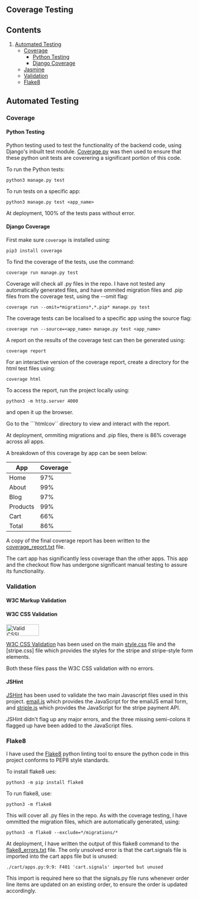 ## Coverage Testing

## Contents
1. [Automated Testing](#automated-testing)
    - [Coverage](#coverage)
        - [Python Testing](#python-testing)
        - [Django Coverage](#django-coverage)
    - [Jasmine](#jasmine)
    - [Validation](#validation)
    - [Flake8](#flake-8)


## Automated Testing

### Coverage
#### Python Testing

Python testing used to test the functionality of the backend code, using Django's inbuilt
test module. [Coverage.py](https://coverage.readthedocs.io/en/v4.5.x/) was then used to ensure that these python unit tests are coverering
a significant portion of this code.

To run the Python tests: 

```python3 manage.py test```

To run tests on a specific app: 

```python3 manage.py test <app_name>```

At deployment, 100% of the tests pass without error. 

#### Django Coverage

First make sure ```coverage``` is installed using:

```pip3 install coverage```

To find the coverage of the tests, use the command:

```coverage run manage.py test```

Coverage will check all .py files in the repo. I have not tested any automatically
generated files, and have ommited migration files and .pip files from the coverage test,
using the --omit flag:

```coverage run --omit=*migrations*,*.pip* manage.py test```

The coverage tests can be localised to a specific app using the source flag:

```coverage run --source=<app_name> manage.py test <app_name>```

A report on the results of the coverage test can then be generated using:

```coverage report```

For an interactive version of the coverage report, create a directory for the html test files 
using:

```coverage html``` 

To access the report, run the project locally using:

```python3 -m http.server 4000``` 

and open it up the browser. 

Go to the ```htmlcov`` directory to view and interact with the report.  

At deployment, ommiting migrations and .pip files, there is 86% coverage across all apps.

A breakdown of this coverage by app can be seen below:

| App | Coverage |
|-|-|
| Home | 97% |
| About | 99% |
| Blog | 97% |
| Products | 99% |
| Cart | 66% |
| Total | 86% |


A copy of the final coverage report has been written to the
[coverage_report.txt](coverage_report.txt) file. 

The cart app has significantly less coverage than the other apps.
This app and the checkout flow has undergone significant manual
testing to assure its functionality.

### Validation

#### W3C Markup Validation 

#### W3C CSS Validation
<a href="http://jigsaw.w3.org/css-validator/check/referer">
    <img style="border:0;width:88px;height:31px" src="http://jigsaw.w3.org/css-validator/images/vcss-blue" alt="Valid CSS!" />
</a>

[W3C CSS Validation](https://jigsaw.w3.org/css-validator/) has been used on the main [style.css](static/css/style.css) file and the [stripe.css] file which 
provides the styles for the stripe and stripe-style form elements. 

Both these files pass the W3C CSS validation with no errors. 
#### JSHint

[JSHint](https://jshint.com/) has been used to validate the two main Javascript files 
used in this project. [email.js](static/js/email.js) which provides the JavaScript for 
the emailJS email form, and [striple.js](cart/static/js/stripe.js) which provides the 
JavaScript for the stripe payment API. 

JSHint didn't flag up any major errors, and the three missing semi-colons it flagged up
have been added to the JavaScript files.

### Flake8 

I have used the [Flake8](https://pypi.org/project/flake8/) python linting tool to ensure the python code 
in this project conforms to PEP8 style standards. 

To install flake8 ues:

```python3 -m pip install flake8```

To run flake8, use: 

```python3 -m flake8```

This will cover all .py files in the repo. As with the coverage testing, I have ommitted
the migration files, which are automatically generated, using: 

```python3 -m flake8 --exclude=*/migrations/*```

At deployment, I have written the output of this flake8 command to the 
[flake8_errors.txt](flake8_errors.txt) file. The only unsolved error is that
the cart.signals file is imported into the cart apps file but is unused:

```./cart/apps.py:9:9: F401 'cart.signals' imported but unused```

This import is required here so that the signals.py file runs whenever order line
items are updated on an existing order, to ensure the order is updated accordingly. 

